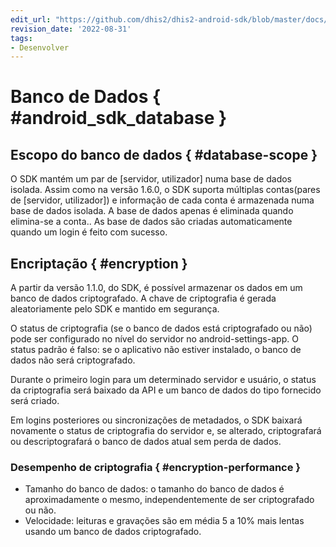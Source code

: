 ```yaml
---
edit_url: "https://github.com/dhis2/dhis2-android-sdk/blob/master/docs/content/developer/database.md"
revision_date: '2022-08-31'
tags:
- Desenvolver
---
```


# Banco de Dados { #android_sdk_database }

## Escopo do banco de dados { #database-scope } 
O SDK mantém um par de [servidor, utilizador] numa base de dados isolada. Assim como na versão 1.6.0, o SDK suporta múltiplas contas(pares de [servidor, utilizador]) e  informação de cada conta é armazenada numa base de dados isolada. A base de dados apenas é eliminada quando elimina-se a conta.. As base de dados são criadas automaticamente quando um login é feito com sucesso.

## Encriptação { #encryption } 
A partir da versão 1.1.0, do SDK, é possível armazenar os dados em um banco de dados criptografado. A chave de criptografia é gerada aleatoriamente
pelo SDK e mantido em segurança.

O status de criptografia (se o banco de dados está criptografado ou não) pode ser configurado no nível do servidor no android-settings-app.
O status padrão é falso: se o aplicativo não estiver instalado, o banco de dados não será criptografado.

Durante o primeiro login para um determinado servidor e usuário, o status da criptografia será baixado da API e um
banco de dados do tipo fornecido será criado.

Em logins posteriores ou sincronizações de metadados, o SDK baixará novamente o status de criptografia do servidor e,
se alterado, criptografará ou descriptografará o banco de dados atual sem perda de dados.

### Desempenho de criptografia { #encryption-performance } 
- Tamanho do banco de dados: o tamanho do banco de dados é aproximadamente o mesmo, independentemente de ser criptografado ou não.
- Velocidade: leituras e gravações são em média 5 a 10% mais lentas usando um banco de dados criptografado.

